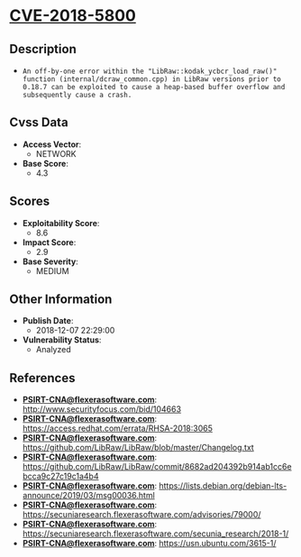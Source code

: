 
# [CVE-2018-5800](http://www.securityfocus.com/bid/104663)

## Description

- `An off-by-one error within the "LibRaw::kodak_ycbcr_load_raw()" function (internal/dcraw_common.cpp) in LibRaw versions prior to 0.18.7 can be exploited to cause a heap-based buffer overflow and subsequently cause a crash.`

## Cvss Data

- **Access Vector**:
  - NETWORK
- **Base Score**:
  - 4.3

## Scores

- **Exploitability Score**:
  - 8.6
- **Impact Score**:
  - 2.9
- **Base Severity**:
  - MEDIUM

## Other Information

- **Publish Date**:
  - 2018-12-07 22:29:00
- **Vulnerability Status**:
  - Analyzed

## References

- **PSIRT-CNA@flexerasoftware.com**: http://www.securityfocus.com/bid/104663
- **PSIRT-CNA@flexerasoftware.com**: https://access.redhat.com/errata/RHSA-2018:3065
- **PSIRT-CNA@flexerasoftware.com**: https://github.com/LibRaw/LibRaw/blob/master/Changelog.txt
- **PSIRT-CNA@flexerasoftware.com**: https://github.com/LibRaw/LibRaw/commit/8682ad204392b914ab1cc6ebcca9c27c19c1a4b4
- **PSIRT-CNA@flexerasoftware.com**: https://lists.debian.org/debian-lts-announce/2019/03/msg00036.html
- **PSIRT-CNA@flexerasoftware.com**: https://secuniaresearch.flexerasoftware.com/advisories/79000/
- **PSIRT-CNA@flexerasoftware.com**: https://secuniaresearch.flexerasoftware.com/secunia_research/2018-1/
- **PSIRT-CNA@flexerasoftware.com**: https://usn.ubuntu.com/3615-1/
